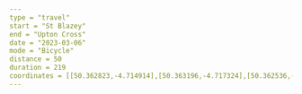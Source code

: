 ```yaml
---
type = "travel"
start = "St Blazey"
end = "Upton Cross"
date = "2023-03-06"
mode = "Bicycle"
distance = 50
duration = 219
coordinates = [[50.362823,-4.714914],[50.363196,-4.717324],[50.362536,-4.720614],[50.361448,-4.723142],[50.360365,-4.725854],[50.359116,-4.730897],[50.359519,-4.736867],[50.363447,-4.741942],[50.361697,-4.747155],[50.359142,-4.745529],[50.358201,-4.743237],[50.358826,-4.744776],[50.358332,-4.743055],[50.358827,-4.74294],[50.35949,-4.747157],[50.363766,-4.745771],[50.362133,-4.740665],[50.359012,-4.731873],[50.363159,-4.717494],[50.358118,-4.712799],[50.357052,-4.714837],[50.357211,-4.711137],[50.35793,-4.706299],[50.356628,-4.703953],[50.3514,-4.698446],[50.350427,-4.687735],[50.349829,-4.684794],[50.34791,-4.683203],[50.344459,-4.680829],[50.344269,-4.675415],[50.343124,-4.666438],[50.341299,-4.656894],[50.340297,-4.642655],[50.340515,-4.633592],[50.339792,-4.630949],[50.339826,-4.630021],[50.34004,-4.627632],[50.340301,-4.624671],[50.342869,-4.622944],[50.345768,-4.618261],[50.348451,-4.615162],[50.351175,-4.611186],[50.355773,-4.602434],[50.359201,-4.593917],[50.361086,-4.586198],[50.365655,-4.584118],[50.371044,-4.582346],[50.375644,-4.583028],[50.379425,-4.583594],[50.381451,-4.578408],[50.385394,-4.572357],[50.386671,-4.566403],[50.387837,-4.560391],[50.390026,-4.554901],[50.395419,-4.555893],[50.401141,-4.555664],[50.401893,-4.548537],[50.401255,-4.543573],[50.401592,-4.536334],[50.402174,-4.524027],[50.402061,-4.514151],[50.400719,-4.505695],[50.400586,-4.502809],[50.400218,-4.49972],[50.399784,-4.49663],[50.399292,-4.493452],[50.400185,-4.486728],[50.4015,-4.487435],[50.407811,-4.484967],[50.413559,-4.477376],[50.417182,-4.476752],[50.419245,-4.47642],[50.423921,-4.47836],[50.429958,-4.47262],[50.435957,-4.474114],[50.439828,-4.476164],[50.441294,-4.474805],[50.443322,-4.473132],[50.446237,-4.471321],[50.450754,-4.467142],[50.455085,-4.465139],[50.45382,-4.465171],[50.454564,-4.465128],[50.45718,-4.463543],[50.46127,-4.460908],[50.46875,-4.460768],[50.47287,-4.451262],[50.479094,-4.443205],[50.480785,-4.439602],[50.483318,-4.435235],[50.486199,-4.432028],[50.489646,-4.428946],[50.493053,-4.427736],[50.495269,-4.427474],[50.498145,-4.426922],[50.501529,-4.425955],[50.506662,-4.427412],[50.51689,-4.425638],[50.523151,-4.4276],[50.523151,-4.4276]]
---
```

